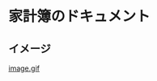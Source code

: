 # 家計簿のドキュメント

## イメージ
[image.gif](https://github.com/yukihiro-kawabata/houseBook2/blob/master/document/household_expenses/cash_list.gif)
